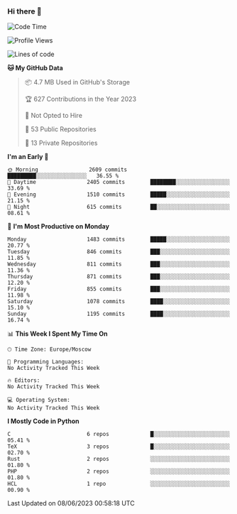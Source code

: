 ### Hi there 👋

<!--
**SemenMartynov/SemenMartynov** is a ✨ _special_ ✨ repository because its `README.md` (this file) appears on your GitHub profile.

Here are some ideas to get you started:

- 🔭 I’m currently working on ...
- 🌱 I’m currently learning ...
- 👯 I’m looking to collaborate on ...
- 🤔 I’m looking for help with ...
- 💬 Ask me about ...
- 📫 How to reach me: ...
- 😄 Pronouns: ...
- ⚡ Fun fact: ...
-->

<!--START_SECTION:waka-->
![Code Time](http://img.shields.io/badge/Code%20Time-0%20secs-blue)

![Profile Views](http://img.shields.io/badge/Profile%20Views-9-blue)

![Lines of code](https://img.shields.io/badge/From%20Hello%20World%20I%27ve%20Written-6.8%20million%20lines%20of%20code-blue)

**🐱 My GitHub Data** 

> 📦 4.7 MB Used in GitHub's Storage 
 > 
> 🏆 627 Contributions in the Year 2023
 > 
> 🚫 Not Opted to Hire
 > 
> 📜 53 Public Repositories 
 > 
> 🔑 13 Private Repositories 
 > 
**I'm an Early 🐤** 

```text
🌞 Morning                2609 commits        █████████░░░░░░░░░░░░░░░░   36.55 % 
🌆 Daytime                2405 commits        ████████░░░░░░░░░░░░░░░░░   33.69 % 
🌃 Evening                1510 commits        █████░░░░░░░░░░░░░░░░░░░░   21.15 % 
🌙 Night                  615 commits         ██░░░░░░░░░░░░░░░░░░░░░░░   08.61 % 
```
📅 **I'm Most Productive on Monday** 

```text
Monday                   1483 commits        █████░░░░░░░░░░░░░░░░░░░░   20.77 % 
Tuesday                  846 commits         ███░░░░░░░░░░░░░░░░░░░░░░   11.85 % 
Wednesday                811 commits         ███░░░░░░░░░░░░░░░░░░░░░░   11.36 % 
Thursday                 871 commits         ███░░░░░░░░░░░░░░░░░░░░░░   12.20 % 
Friday                   855 commits         ███░░░░░░░░░░░░░░░░░░░░░░   11.98 % 
Saturday                 1078 commits        ████░░░░░░░░░░░░░░░░░░░░░   15.10 % 
Sunday                   1195 commits        ████░░░░░░░░░░░░░░░░░░░░░   16.74 % 
```


📊 **This Week I Spent My Time On** 

```text
🕑︎ Time Zone: Europe/Moscow

💬 Programming Languages: 
No Activity Tracked This Week

🔥 Editors: 
No Activity Tracked This Week

💻 Operating System: 
No Activity Tracked This Week
```

**I Mostly Code in Python** 

```text
C                        6 repos             █░░░░░░░░░░░░░░░░░░░░░░░░   05.41 % 
TeX                      3 repos             █░░░░░░░░░░░░░░░░░░░░░░░░   02.70 % 
Rust                     2 repos             ░░░░░░░░░░░░░░░░░░░░░░░░░   01.80 % 
PHP                      2 repos             ░░░░░░░░░░░░░░░░░░░░░░░░░   01.80 % 
HCL                      1 repo              ░░░░░░░░░░░░░░░░░░░░░░░░░   00.90 % 
```




 Last Updated on 08/06/2023 00:58:18 UTC
<!--END_SECTION:waka-->